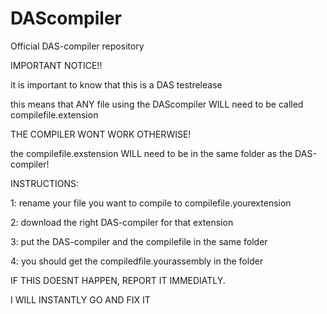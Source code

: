 # DAScompiler
Official DAS-compiler repository

IMPORTANT NOTICE!!

it is important to know that this is a DAS testrelease

this means that ANY file using the DAScompiler WILL need to be called compilefile.extension

THE COMPILER WONT WORK OTHERWISE!

the compilefile.exstension WILL need to be in the same folder as the DAS-compiler!


INSTRUCTIONS:

1: rename your file you want to compile to compilefile.yourextension

2: download the right DAS-compiler for that extension

3: put the DAS-compiler and the compilefile in the same folder

4: you should get the compiledfile.yourassembly in the folder

IF THIS DOESNT HAPPEN, REPORT IT IMMEDIATLY.

I WILL INSTANTLY GO AND FIX IT

